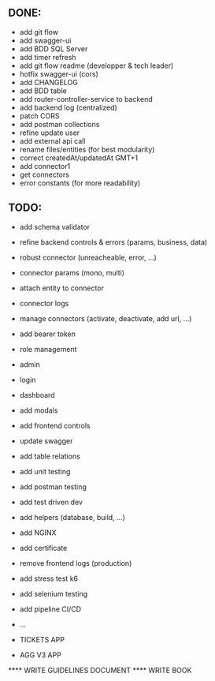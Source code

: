 ## DONE:
* add git flow
* add swagger-ui
* add BDD SQL Server
* add timer refresh
* add git flow readme (developper & tech leader)
* hotfix swagger-ui  (cors)
* add CHANGELOG
* add BDD table
* add router-controller-service to backend
* add backend log (centralized)
* patch CORS
* add postman collections
* refine update user
* add external api call 
* rename files/entities (for best modularity)
* correct createdAt/updatedAt GMT+1
* add connector1
* get connectors
* error constants (for more readability)

## TODO:
* add schema validator
* refine backend controls & errors (params, business, data)

* robust connector (unreacheable, error, ...)
* connector params (mono, multi)
* attach entity to connector
* connector logs
* manage connectors (activate, deactivate, add url, ...)

* add bearer token
* role management
* admin
* login
* dashboard
* add modals
* add frontend controls

* update swagger
* add table relations
* add unit testing
* add postman testing
* add test driven dev

* add helpers (database, build, ...)
* add NGINX
* add certificate
* remove frontend logs (production)
* add stress test k6
* add selenium testing
* add pipeline CI/CD
* ...

* TICKETS APP
* AGG V3 APP

**** WRITE GUIDELINES DOCUMENT 
**** WRITE BOOK 